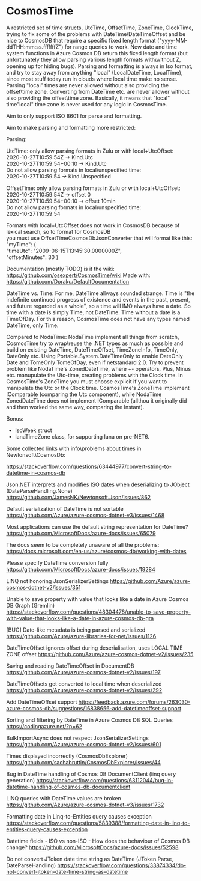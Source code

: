 # CosmosTime
A restricted set of time structs, UtcTime, OffsetTime, ZoneTime, ClockTime, trying to fix some of the problems with DateTime\DateTimeOffset and be nice to CosmosDB that require a specific fixed length format ("yyyy-MM-ddTHH:mm:ss.fffffffZ") for range queries to work. New date and time system functions in Azure Cosmos DB return this fixed length format (but unfortunately they allow parsing various length formats with\without Z, opening up for hiding bugs).
Parsing and formatting is always in Iso format, and try to stay away from anything "local" (LocalDateTime, LocalTime), since most stuff today run in clouds where local time make no sense.
Parsing "local" times are never allowed without also providing the offset\time zone. Converting from DateTime etc. are never allower without also providing the offset\time zone.
Basically, it means that "local" time\"local" time zone is never used for any logic in CosmosTime.

Aim to only support ISO 8601 for parse and formatting.  

Aim to make parsing and formatting more restricted:  

Parsing:

UtcTime: only allow parsing formats in Zulu or with local+UtcOffset:  
2020-10-27T10:59:54Z -> Kind.Utc  
2020-10-27T10:59:54+00:10  -> Kind.Utc  
Do not allow parsing formats in local\unspecified time:  
2020-10-27T10:59:54 -> Kind.Unspecified  
  
OffsetTime: only allow parsing formats in Zulu or with local+UtcOffset:  
2020-10-27T10:59:54Z -> offset 0  
2020-10-27T10:59:54+00:10  -> offset 10min  
Do not allow parsing formats in local\unspecified time:  
2020-10-27T10:59:54  
  
Formats with local+UtcOffset does not work in CosmosDB because of lexical search, so to format for CosmosDB  
you must use OffsetTimeCosmosDbJsonConverter that will format like this:  
"myTime":
{  
 "timeUtc": "2009-06-15T13:45:30.0000000Z",  
 "offsetMinutes": 30
}  

Documentation (mostly TODO) is it the wiki: https://github.com/osexpert/CosmosTime/wiki
Made with: https://github.com/Doraku/DefaultDocumentation

DateTime vs. Time:
For me, DateTime allways sounded strange. Time is "the indefinite continued progress of existence and events in the past, present, and future regarded as a whole", so a time will IMO always have a date.
So time with a date is simply Time, not DateTime.
Time without a date is a TimeOfDay.
For this reason, CosmosTime does not have any types named DateTime, only Time.

Compared to NodaTime:
NodaTime implement all things from scratch, CosmosTime try to wrap\reuse the .NET types as much as possible and build on existing DateTime, DateTimeOffset, TimeZoneInfo, TimeOnly, DateOnly etc.
Using Portable.System.DateTimeOnly to enable DateOnly Date and TomeOnly TomeOfDay, even if netstandard 2.0.
Try to prevent problem like NodaTime's ZonedDateTime, where +- operators, Plus, Minus etc. manupulate the Utc-time, creating problems with the Clock time. In CosmosTime's ZoneTime you must choose explicit if you want to manipulate the Utc or the Clock time.
CosmosTime's ZoneTime implement IComparable (comparing the Utc component), while NodaTime ZonedDateTime does not implement IComparable (allthou it originally did and then worked the same way, comparing the Instant).

Bonus:
* IsoWeek struct
* IanaTimeZone class, for supporting Iana on pre-NET6.

Some collected links with info\problems about times in Newtonsoft\CosmosDb:

https://stackoverflow.com/questions/63444977/convert-string-to-datetime-in-cosmos-db

Json.NET interprets and modifies ISO dates when deserializing to JObject (DateParseHandling.None)
https://github.com/JamesNK/Newtonsoft.Json/issues/862

Default serialization of DateTime is not sortable
https://github.com/Azure/azure-cosmos-dotnet-v3/issues/1468

Most applications can use the default string representation for DateTime?
https://github.com/MicrosoftDocs/azure-docs/issues/65079

The docs seem to be completely unaware of all the problems:
https://docs.microsoft.com/en-us/azure/cosmos-db/working-with-dates

Please specify DateTime conversion fully
https://github.com/MicrosoftDocs/azure-docs/issues/19284

LINQ not honoring JsonSerializerSettings
https://github.com/Azure/azure-cosmos-dotnet-v2/issues/351

Unable to save property with value that looks like a date in Azure Cosmos DB Graph (Gremlin)
https://stackoverflow.com/questions/48304478/unable-to-save-property-with-value-that-looks-like-a-date-in-azure-cosmos-db-gra

[BUG] Date-like metadata is being parsed and serialized
https://github.com/Azure/azure-libraries-for-net/issues/1126

DateTimeOffset ignores offset during deserialisation, uses LOCAL TIME ZONE offset
https://github.com/Azure/azure-cosmos-dotnet-v2/issues/235

Saving and reading DateTimeOffset in DocumentDB
https://github.com/Azure/azure-cosmos-dotnet-v2/issues/197

DateTimeOffsets get converted to local time when deserialized
https://github.com/Azure/azure-cosmos-dotnet-v2/issues/292

Add DateTimeOffset support 
https://feedback.azure.com/forums/263030-azure-cosmos-db/suggestions/16838656-add-datetimeoffset-support

Sorting and filtering by DateTime in Azure Cosmos DB SQL Queries
https://codingazure.net/?p=62

BulkImportAsync does not respect JsonSerializerSettings
https://github.com/Azure/azure-cosmos-dotnet-v2/issues/601

Times displayed incorrectly (CosmosDbExplorer)
https://github.com/sachabruttin/CosmosDbExplorer/issues/44

Bug in DateTime handling of Cosmos DB DocumentClient (linq query generation)
https://stackoverflow.com/questions/63112044/bug-in-datetime-handling-of-cosmos-db-documentclient

LINQ queries with DateTime values are broken
https://github.com/Azure/azure-cosmos-dotnet-v3/issues/1732

Formatting date in Linq-to-Entities query causes exception
https://stackoverflow.com/questions/5839388/formatting-date-in-linq-to-entities-query-causes-exception

Datetime fields - ISO vs non-ISO - How does the behaviour of Cosmos DB change? 
https://github.com/MicrosoftDocs/azure-docs/issues/52598

Do not convert JToken date time string as DateTime (JToken.Parse, DateParseHandling)
https://stackoverflow.com/questions/33874334/do-not-convert-jtoken-date-time-string-as-datetime
